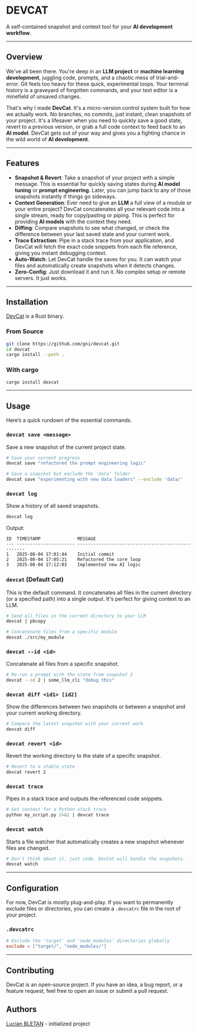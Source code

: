 # DEVCAT

A self-contained snapshot and context tool for your **AI development workflow**.

-----

## Overview

We've all been there. You're deep in an **LLM project** or **machine learning development**, juggling code, prompts, and a chaotic mess of trial-and-error. Git feels too heavy for these quick, experimental loops. Your terminal history is a graveyard of forgotten commands, and your text editor is a minefield of unsaved changes.

That's why I made **DevCat**. It's a micro-version control system built for how we actually work. No branches, no commits, just instant, clean snapshots of your project. It's a lifesaver when you need to quickly save a good state, revert to a previous version, or grab a full code context to feed back to an **AI model**. DevCat gets out of your way and gives you a fighting chance in the wild world of **AI development**.

-----

## Features

  - **Snapshot & Revert**: Take a snapshot of your project with a simple message. This is essential for quickly saving states during **AI model tuning** or **prompt engineering**. Later, you can jump back to any of those snapshots instantly if things go sideways.
  - **Context Generation**: Ever need to give an **LLM** a full view of a module or your entire project? DevCat concatenates all your relevant code into a single stream, ready for copy/pasting or piping. This is perfect for providing **AI models** with the context they need.
  - **Diffing**: Compare snapshots to see what changed, or check the difference between your last saved state and your current work.
  - **Trace Extraction**: Pipe in a stack trace from your application, and DevCat will fetch the exact code snippets from each file reference, giving you instant debugging context.
  - **Auto-Watch**: Let DevCat handle the saves for you. It can watch your files and automatically create snapshots when it detects changes.
  - **Zero-Config**: Just download it and run it. No complex setup or remote servers. It just works.

-----

## Installation

[DevCat](https://github.com/gni/devcat) is a Rust binary.

### From Source

```bash
git clone https://github.com/gni/devcat.git
cd devcat
cargo install --path .
```

### With cargo
```bash
cargo install devcat
```

-----

## Usage

Here’s a quick rundown of the essential commands.

### `devcat save <message>`

Save a new snapshot of the current project state.

```bash
# Save your current progress
devcat save "refactored the prompt engineering logic"

# Save a snapshot but exclude the 'data' folder
devcat save "experimenting with new data loaders" --exclude 'data/'
```

### `devcat log`

Show a history of all saved snapshots.

```bash
devcat log
```

Output:

```text
ID  TIMESTAMP              MESSAGE
--- ---------------------- --------------------------------------------------
1   2025-08-04 17:01:44    Initial commit
2   2025-08-04 17:05:21    Refactored the core loop
3   2025-08-04 17:12:03    Implemented new AI logic
```

### `devcat` (Default Cat)

This is the default command. It concatenates all files in the current directory (or a specified path) into a single output. It's perfect for giving context to an LLM.

```bash
# Send all files in the current directory to your LLM
devcat | pbcopy

# Concatenate files from a specific module
devcat ./src/my_module
```

### `devcat --id <id>`

Concatenate all files from a specific snapshot.

```bash
# Re-run a prompt with the state from snapshot 2
devcat --id 2 | some_llm_cli "debug this"
```

### `devcat diff <id1> [id2]`

Show the differences between two snapshots or between a snapshot and your current working directory.

```bash
# Compare the latest snapshot with your current work
devcat diff
```

### `devcat revert <id>`

Revert the working directory to the state of a specific snapshot.

```bash
# Revert to a stable state
devcat revert 2
```

### `devcat trace`

Pipes in a stack trace and outputs the referenced code snippets.

```bash
# Get context for a Python stack trace
python my_script.py 2>&1 | devcat trace
```

### `devcat watch`

Starts a file watcher that automatically creates a new snapshot whenever files are changed.

```bash
# Don't think about it, just code. DevCat will handle the snapshots.
devcat watch
```

-----

## Configuration

For now, DevCat is mostly plug-and-play. If you want to permanently exclude files or directories, you can create a `.devcatrc` file in the root of your project.

### `.devcatrc`

```toml
# Exclude the 'target' and 'node_modules' directories globally
exclude = ["target/", "node_modules/"]
```

-----

## Contributing

DevCat is an open-source project. If you have an idea, a bug report, or a feature request, feel free to open an issue or submit a pull request.

## Authors

[Lucian BLETAN](https://github.com/gni) - initialized project